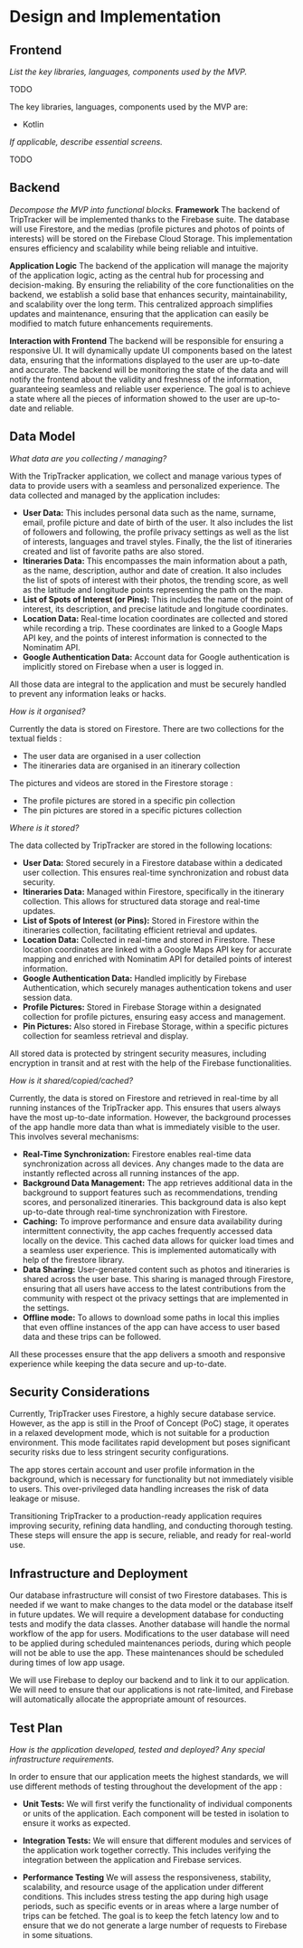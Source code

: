 # Design and Implementation

## Frontend

*List the key libraries, languages, components used by the MVP.*

TODO

The key libraries, languages, components used by the MVP are:
- Kotlin

*If applicable, describe essential screens.*

TODO

## Backend

*Decompose the MVP into functional blocks.*
**Framework**
The backend of TripTracker will be implemented thanks to the Firebase suite. The database will use 
Firestore, and the medias (profile pictures and photos of points of interests) will be stored on the 
Firebase Cloud Storage. This implementation ensures efficiency and scalability while being reliable 
and intuitive. 

**Application Logic** 
The backend of the application will manage the majority of the application logic, acting as the 
central hub for processing and decision-making. By ensuring the reliability of the core 
functionalities on the backend, we establish a solid base that enhances security, maintainability, 
and scalability over the long term. This centralized approach simplifies updates and maintenance, 
ensuring that the application can easily be modified to match future enhancements requirements.

**Interaction with Frontend**
The backend will be responsible for ensuring a responsive UI. It will dynamically update UI 
components based on the latest data, ensuring that the informations displayed to the user are 
up-to-date and accurate. The backend will be monitoring the state of the data and will notify the 
frontend about the validity and freshness of the information, guaranteeing seamless and reliable 
user experience. The goal is to achieve a state where all the pieces of information showed to the 
user are up-to-date and reliable. 

## Data Model

*What data are you collecting / managing?*

With the TripTracker application, we collect and manage various types of data to provide users with
a seamless and personalized experience. The data collected and managed by the application includes:

- **User Data:** This includes personal data such as the name, surname, email, profile picture and
date of birth of the user. It also includes the list of followers and following, the profile privacy
settings as well as the list of interests, languages and travel styles. Finally, the the list of 
itineraries created and list of favorite paths are also stored.
- **Itineraries Data:** This encompasses the main information about a path, as the name, description, 
author and date of creation. It also includes the list of spots of interest with their photos, the
trending score, as well as the latitude and longitude points representing the path on the map.
- **List of Spots of Interest (or Pins):** This includes the name of the point of interest, its
description, and precise latitude and longitude coordinates.
- **Location Data:** Real-time location coordinates are collected and stored while recording a trip.
These coordinates are linked to a Google Maps API key, and the points of interest information is
connected to the Nominatim API.
- **Google Authentication Data:** Account data for Google authentication is implicitly stored on 
Firebase when a user is logged in.

All those data are integral to the application and must be securely handled to prevent any 
information leaks or hacks.

*How is it organised?*

Currently the data is stored on Firestore. There are two collections for the textual fields : 
- The user data are organised in a user collection 
- The itineraries data are organised in an itinerary collection

The pictures and videos are stored in the Firestore storage : 
- The profile pictures are stored in a specific pin collection
- The pin pictures are stored in a specific pictures collection


*Where is it stored?*

The data collected by TripTracker are stored in the following locations:

- **User Data:** Stored securely in a Firestore database within a dedicated user collection. This 
ensures real-time synchronization and robust data security.
- **Itineraries Data:** Managed within Firestore, specifically in the itinerary collection. This 
allows for structured data storage and real-time updates.
- **List of Spots of Interest (or Pins):** Stored in Firestore within the itineraries collection, 
facilitating efficient retrieval and updates.
- **Location Data:** Collected in real-time and stored in Firestore. These location coordinates are
linked with a Google Maps API key for accurate mapping and enriched with Nominatim API for detailed
points of interest information.
- **Google Authentication Data:** Handled implicitly by Firebase Authentication, which securely 
manages authentication tokens and user session data.
- **Profile Pictures:** Stored in Firebase Storage within a designated collection for profile 
pictures, ensuring easy access and management.
- **Pin Pictures:** Also stored in Firebase Storage, within a specific pictures collection for 
seamless retrieval and display.

All stored data is protected by stringent security measures, including encryption in transit and at
rest with the help of the Firebase functionalities.

*How is it shared/copied/cached?*

Currently, the data is stored on Firestore and retrieved in real-time by all running instances of 
the TripTracker app. This ensures that users always have the most up-to-date information. However, 
the background processes of the app handle more data than what is immediately visible to the user. 
This involves several mechanisms:

- **Real-Time Synchronization:** Firestore enables real-time data synchronization across all devices. 
Any changes made to the data are instantly reflected across all running instances of the app.
- **Background Data Management:** The app retrieves additional data in the background to support 
features such as recommendations, trending scores, and personalized itineraries. This background 
data is also kept up-to-date through real-time synchronization with Firestore.
- **Caching:** To improve performance and ensure data availability during intermittent connectivity, 
the app caches frequently accessed data locally on the device. This cached data allows for quicker 
load times and a seamless user experience. This is implemented automatically with help of the 
firestore library. 
- **Data Sharing:** User-generated content such as photos and itineraries is shared across the user 
base. This sharing is managed through Firestore, ensuring that all users have access to the latest 
contributions from the community with respect ot the privacy settings that are implemented in the 
settings.
- **Offline mode:** To allows to download some paths in local this implies that even offline 
instances of the app can have access to user based data and these trips can be followed. 

All these processes ensure that the app delivers a smooth and responsive experience while keeping 
the data secure and up-to-date.

## Security Considerations

Currently, TripTracker uses Firestore, a highly secure database service. However, as the app is 
still in the Proof of Concept (PoC) stage, it operates in a relaxed development mode, which is not 
suitable for a production environment. This mode facilitates rapid development but poses significant 
security risks due to less stringent security configurations.

The app stores certain account and user profile information in the background, which is necessary 
for functionality but not immediately visible to users. This over-privileged data handling increases 
the risk of data leakage or misuse.

Transitioning TripTracker to a production-ready application requires improving security, refining 
data handling, and conducting thorough testing. These steps will ensure the app is secure, reliable, 
and ready for real-world use.


## Infrastructure and Deployment

Our database infrastructure will consist of two Firestore databases. This is needed if we want to 
make changes to the data model or the database itself in future updates. We will require a
development database for conducting tests and modify the data classes. Another database will handle
the normal workflow of the app for users. Modifications to the user database will need to be applied 
during scheduled maintenances periods, during which people will not be able to use the app. 
These maintenances should be scheduled during times of low app usage.

We will use Firebase to deploy our backend and to link it to our application. We will need to ensure 
that our applications is not rate-limited, and Firebase will automatically allocate the appropriate 
amount of resources. 

## Test Plan

*How is the application developed, tested and deployed?*
*Any special infrastructure requirements.*

In order to ensure that our application meets the highest standards, we will use different methods 
of testing throughout the development of the app :

- **Unit Tests:**  We will first verify the functionality of individual components or units of the 
application. Each component will be tested in isolation to ensure it works as expected.

- **Integration Tests:**  We will ensure that different modules and services of the application work 
together correctly. This includes verifying the integration between the application and Firebase 
services.

- **Performance Testing**  We will assess the responsiveness, stability, scalability, and resource 
usage of the application under different conditions. This includes stress testing the app during
high usage periods, such as specific events or in areas where a large number of trips can be fetched. 
The goal is to keep the fetch latency low and to ensure that we do not generate a large number of 
requests to Firebase in some situations.
